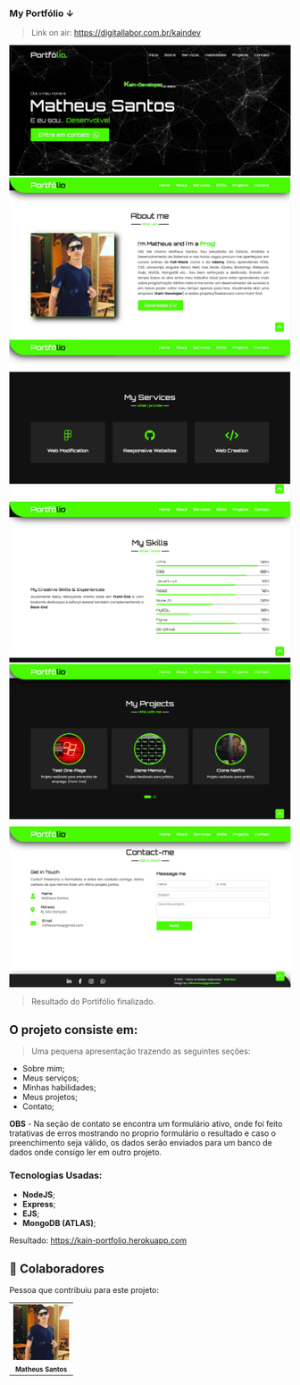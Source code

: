 ### My Portfólio ↓
> Link on air: <a href="https://digitallabor.com.br/kaindev">https://digitallabor.com.br/kaindev</a>


<img src="./src/public/images/portHOME.PNG" alt="portfólio"> <img src="./src/public/images/portABOUT.PNG" alt="portfólio">
<img src="./src/public/images/portMYSERVICES.PNG" alt="portfólio"> <img src="./src/public/images/portMYSKILLS.PNG" alt="portfólio">
<img src="./src/public/images/portMYPROJECTS.PNG" alt="portfólio"> <img src="./src/public/images/portCONTACT+FOOTER.PNG" alt="portfólio">

> Resultado do Portifólio finalizado.

## O projeto consiste em:

> Uma pequena apresentação trazendo as seguintes seções:
- Sobre mim;
- Meus serviços;
- Minhas habilidades;
- Meus projetos;
- Contato;

**OBS** - Na seção de contato se encontra um formulário ativo, onde foi feito tratativas de erros mostrando no proprio formulário o resultado e caso o preenchimento seja válido, os dados serão enviados para um banco de dados onde consigo ler em outro projeto.

### Tecnologias Usadas:

- <strong>NodeJS</strong>;
- <strong>Express</strong>;
- <strong>EJS</strong>;
- <strong>MongoDB (ATLAS)</strong>;

Resultado: <a href="https://kain-portfolio.herokuapp.com">https://kain-portfolio.herokuapp.com</a>

## 🤝 Colaboradores

Pessoa que contribuiu para este projeto:

<table>
  <tr>
    <td align="center">
      <a>
        <img src="./src/public/images/kain perfil 2 branco azul.jpeg" width="100px;" alt="Foto Kain"/><br>
        <sub>
          <b>Matheus Santos</b>
        </sub>
      </a>
    </td>
   </tr>
</table>
